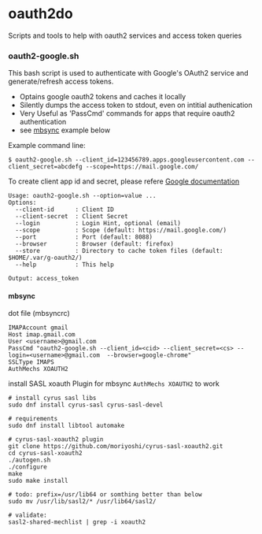 # oauth2do
Scripts and tools to help with oauth2 services and access token queries

### oauth2-google.sh

This bash script is used to authenticate with Google's OAuth2 service and generate/refresh access tokens.

- Optains google oauth2 tokens and caches it locally
- Silently dumps the access token to stdout, even on intitial authenication  
- Very Useful as 'PassCmd' commands for apps that require oauth2 authentication
- see [mbsync](README.md#mbsync-dot-file) example below
  
Example command line: 
  
  `$ oauth2-google.sh --client_id=123456789.apps.googleusercontent.com --client_secret=abcdefg --scope=https://mail.google.com/`

To create client app id and secret, please refere [Google documentation](https://developers.google.com/adwords/api/docs/guides/authentication)

```
Usage: oauth2-google.sh --option=value ...
Options:
  --client-id      : Client ID
  --client-secret  : Client Secret 
  --login          : Login Hint, optional (email)
  --scope          : Scope (default: https://mail.google.com/)
  --port           : Port (default: 8088)
  --browser        : Browser (default: firefox)
  --store          : Directory to cache token files (default: $HOME/.var/g-oauth2/)
  --help           : This help

Output: access_token
```

#### mbsync 
dot file (mbsyncrc)
```
IMAPAccount gmail
Host imap.gmail.com
User <username>@gmail.com
PassCmd "oauth2-google.sh --client_id=<cid> --client_secret=<cs> --login=<username>@gmail.com  --browser=google-chrome"
SSLType IMAPS
AuthMechs XOAUTH2
```

install SASL xoauth Plugin for mbsync `AuthMechs XOAUTH2` to work
```
# install cyrus sasl libs
sudo dnf install cyrus-sasl cyrus-sasl-devel

# requirements
sudo dnf install libtool automake

# cyrus-sasl-xoauth2 plugin
git clone https://github.com/moriyoshi/cyrus-sasl-xoauth2.git
cd cyrus-sasl-xoauth2
./autogen.sh
./configure
make
sudo make install

# todo: prefix=/usr/lib64 or somthing better than below
sudo mv /usr/lib/sasl2/* /usr/lib64/sasl2/

# validate:
sasl2-shared-mechlist | grep -i xoauth2
```
